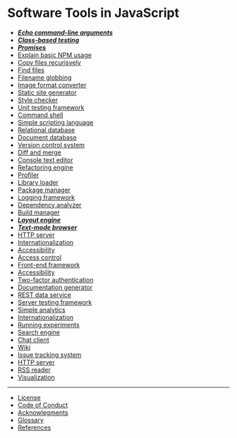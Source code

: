 # Software Tools in JavaScript

-   _**[Echo command-line arguments](./echo/index.md)**_
-   _**[Class-based testing](./classes-testing/index.md)**_
-   _**[Promises](./promises/index.md)**_
-   [Explain basic NPM usage](./explain-npm.md)
-   [Copy files recurisvely](./copy-tree/index.md)
-   [Find files](./find-files.md)
-   [Filename globbing](./filename-globbing.md)
-   [Image format converter](./image-format-converter.md)
-   [Static site generator](./static-site-generator.md)
-   [Style checker](./style-checker.md)
-   [Unit testing framework](./unit-testing-framework.md)
-   [Command shell](./shell.md)
-   [Simple scripting language](./simple-scripting-language.md)
-   [Relational database](./relational-database.md)
-   [Document database](./document-database.md)
-   [Version control system](./version-control-system.md)
-   [Diff and merge](./diff-merge.md)
-   [Console text editor](./console-text-editor.md)
-   [Refactoring engine](./refactoring-engine.md)
-   [Profiler](./profiler.md)
-   [Library loader](./library-loader.md)
-   [Package manager](./package-manager.md)
-   [Logging framework](./logging-framework.md)
-   [Dependency analyzer](./dependency-analyzer.md)
-   [Build manager](./build-manager.md)
-   _**[Layout engine](./layout-engine/index.md)**_
-   _**[Text-mode browser](./text-mode-browser/index.md)**_
-   [HTTP server](./http-server.md)
-   [Internationalization](./internationalization.md)
-   [Accessibility](./accessibility.md)
-   [Access control](./access-control.md)
-   [Front-end framework](./front-end-framework.md)
-   [Accessibility](./accessibility.md)
-   [Two-factor authentication](./two-factor-authentication.md)
-   [Documentation generator](./documentation-generator.md)
-   [REST data service](./rest-data-service.md)
-   [Server testing framework](./server-testing-framework.md)
-   [Simple analytics](./analytics.md)
-   [Internationalization](./internationalization.md)
-   [Running experiments](./running-experiments.md)
-   [Search engine](./search-engine.md)
-   [Chat client](./chat-client.md)
-   [Wiki](./wiki.md)
-   [Issue tracking system](./issue-tracking-system.md)
-   [HTTP server](./http-server.md)
-   [RSS reader](./rss-reader.md)
-   [Visualization](./visualization.md)

---

-   [License](./LICENSE.md)
-   [Code of Conduct](./CONDUCT.md)
-   [Acknowlegments](./acknowledgments.md)
-   [Glossary](./glossary.md)
-   [References](./references.md)
